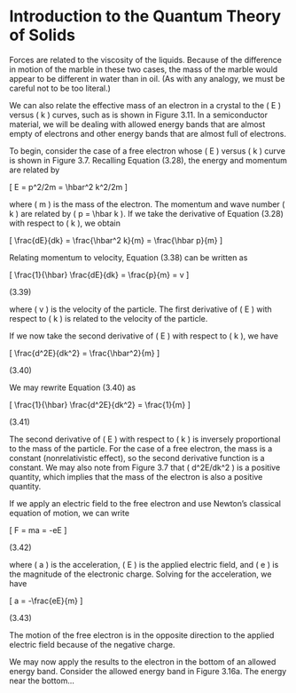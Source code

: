 # Introduction to the Quantum Theory of Solids

Forces are related to the viscosity of the liquids. Because of the difference in motion of the marble in these two cases, the mass of the marble would appear to be different in water than in oil. (As with any analogy, we must be careful not to be too literal.)

We can also relate the effective mass of an electron in a crystal to the \( E \) versus \( k \) curves, such as is shown in Figure 3.11. In a semiconductor material, we will be dealing with allowed energy bands that are almost empty of electrons and other energy bands that are almost full of electrons.

To begin, consider the case of a free electron whose \( E \) versus \( k \) curve is shown in Figure 3.7. Recalling Equation (3.28), the energy and momentum are related by

\[
E = p^2/2m = \hbar^2 k^2/2m
\]

where \( m \) is the mass of the electron. The momentum and wave number \( k \) are related by \( p = \hbar k \). If we take the derivative of Equation (3.28) with respect to \( k \), we obtain

\[
\frac{dE}{dk} = \frac{\hbar^2 k}{m} = \frac{\hbar p}{m}
\]

Relating momentum to velocity, Equation (3.38) can be written as

\[
\frac{1}{\hbar} \frac{dE}{dk} = \frac{p}{m} = v
\]

(3.39)

where \( v \) is the velocity of the particle. The first derivative of \( E \) with respect to \( k \) is related to the velocity of the particle.

If we now take the second derivative of \( E \) with respect to \( k \), we have

\[
\frac{d^2E}{dk^2} = \frac{\hbar^2}{m}
\]

(3.40)

We may rewrite Equation (3.40) as

\[
\frac{1}{\hbar} \frac{d^2E}{dk^2} = \frac{1}{m}
\]

(3.41)

The second derivative of \( E \) with respect to \( k \) is inversely proportional to the mass of the particle. For the case of a free electron, the mass is a constant (nonrelativistic effect), so the second derivative function is a constant. We may also note from Figure 3.7 that \( d^2E/dk^2 \) is a positive quantity, which implies that the mass of the electron is also a positive quantity.

If we apply an electric field to the free electron and use Newton’s classical equation of motion, we can write

\[
F = ma = -eE
\]

(3.42)

where \( a \) is the acceleration, \( E \) is the applied electric field, and \( e \) is the magnitude of the electronic charge. Solving for the acceleration, we have

\[
a = -\frac{eE}{m}
\]

(3.43)

The motion of the free electron is in the opposite direction to the applied electric field because of the negative charge.

We may now apply the results to the electron in the bottom of an allowed energy band. Consider the allowed energy band in Figure 3.16a. The energy near the bottom...